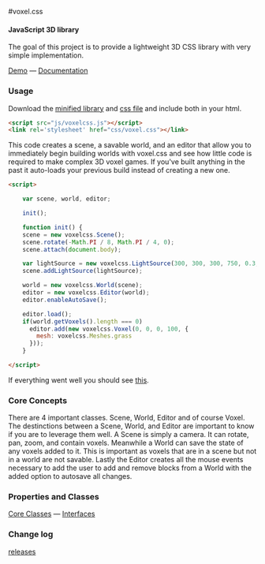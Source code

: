 #voxel.css

#### JavaScript 3D library ####

The goal of this project is to provide a lightweight 3D CSS library with very simple implementation.

[Demo](http://voxelcss.com/demo) — [Documentation](./docs)


### Usage ###

Download the [minified library](./dist/voxelcss.js) and [css file](./dist/voxel.css) and include both in your html.

```html
<script src="js/voxelcss.js"></script>
<link rel='stylesheet' href="css/voxel.css"></link>
```

This code creates a scene, a savable world, and an editor that allow you to immediately begin building worlds with voxel.css and see how little code is required to make complex 3D voxel games. If you've built anything in the past it auto-loads your previous build instead of creating a new one.

```html
<script>

	var scene, world, editor;

	init();

	function init() {
	scene = new voxelcss.Scene();
	scene.rotate(-Math.PI / 8, Math.PI / 4, 0);
	scene.attach(document.body);

	var lightSource = new voxelcss.LightSource(300, 300, 300, 750, 0.3, 1);
	scene.addLightSource(lightSource);

	world = new voxelcss.World(scene);
	editor = new voxelcss.Editor(world);
	editor.enableAutoSave();

	editor.load();
	if(world.getVoxels().length === 0)
	  editor.add(new voxelcss.Voxel(0, 0, 0, 100, {
		mesh: voxelcss.Meshes.grass
	  }));
	}

</script>
```
If everything went well you should see [this](http://jsfiddle.net/hjlarco/rrvsL9h6/).


### Core Concepts ###

There are 4 important classes. Scene, World, Editor and of course Voxel. The destinctions between a Scene, World, and Editor are important to know if you are to leverage them well. A Scene is simply a camera. It can rotate, pan, zoom, and contain voxels. Meanwhile a World can save the state of any voxels added to it. This is important as voxels that are in a scene but not in a world are not savable. Lastly the Editor creates all the mouse events necessary to add the user to add and remove blocks from a World with the added option to autosave all changes.


### Properties and Classes ###

[Core Classes](./docs/Core) — [Interfaces](./docs/Interfaces)


### Change log ###

[releases](https://github.com/HunterLarco/voxel.css/releases)

